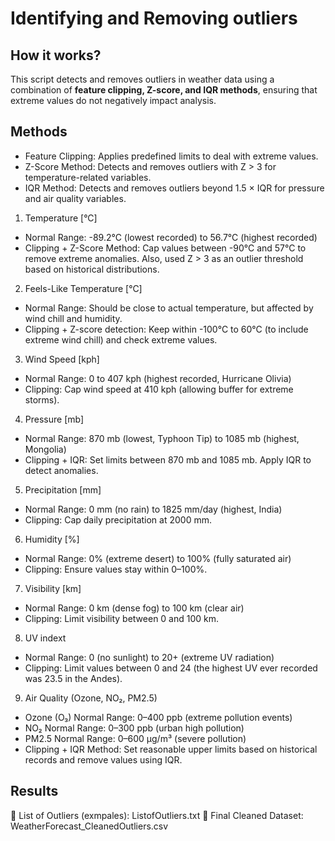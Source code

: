 # Identifying and Removing outliers

## How it works?

This script detects and removes outliers in weather data using a combination of **feature clipping, Z-score, and IQR methods**, ensuring that extreme values do not negatively impact analysis. 


## Methods 

* Feature Clipping: Applies predefined limits to deal with extreme values.
* Z-Score Method: Detects and removes outliers with Z > 3 for temperature-related variables.
* IQR Method: Detects and removes outliers beyond 1.5 × IQR for pressure and air quality variables.

1. Temperature [°C]
* Normal Range: -89.2°C (lowest recorded) to 56.7°C (highest recorded)
* Clipping + Z-Score Method: Cap values between -90°C and 57°C to remove extreme anomalies. Also, used Z > 3 as an outlier threshold based on historical distributions.

2. Feels-Like Temperature [°C]
* Normal Range: Should be close to actual temperature, but affected by wind chill and humidity.
* Clipping + Z-score detection: Keep within -100°C to 60°C (to include extreme wind chill) and check extreme values.
  
3. Wind Speed [kph]
* Normal Range: 0 to 407 kph (highest recorded, Hurricane Olivia)
* Clipping: Cap wind speed at 410 kph (allowing buffer for extreme storms).

4. Pressure [mb]
* Normal Range: 870 mb (lowest, Typhoon Tip) to 1085 mb (highest, Mongolia)
* Clipping + IQR: Set limits between 870 mb and 1085 mb. Apply IQR to detect anomalies.

5. Precipitation [mm]
* Normal Range: 0 mm (no rain) to 1825 mm/day (highest, India)
* Clipping: Cap daily precipitation at 2000 mm.

6. Humidity [%]
* Normal Range: 0% (extreme desert) to 100% (fully saturated air)
* Clipping: Ensure values stay within 0–100%.

7. Visibility [km]
* Normal Range: 0 km (dense fog) to 100 km (clear air)
* Clipping: Limit visibility between 0 and 100 km.

8. UV indext
* Normal Range: 0 (no sunlight) to 20+ (extreme UV radiation)
* Clipping: Limit values between 0 and 24 (the highest UV ever recorded was 23.5 in the Andes).

9. Air Quality (Ozone, NO₂, PM2.5)
* Ozone (O₃) Normal Range: 0–400 ppb (extreme pollution events)
* NO₂ Normal Range: 0–300 ppb (urban high pollution)
* PM2.5 Normal Range: 0–600 µg/m³ (severe pollution)
* Clipping + IQR Method: Set reasonable upper limits based on historical records and remove values using IQR.

## Results
📂 List of Outliers (exmpales): ListofOutliers.txt
📂 Final Cleaned Dataset: WeatherForecast_CleanedOutliers.csv
